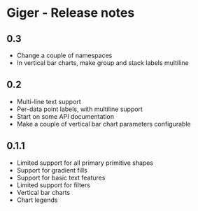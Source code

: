 # Giger - Release notes

## 0.3

- Change a couple of namespaces
- In vertical bar charts, make group and stack labels multiline


## 0.2

- Multi-line text support
- Per-data point labels, with multiline support
- Start on some API documentation
- Make a couple of vertical bar chart parameters configurable


## 0.1.1

- Limited support for all primary primitive shapes
- Support for gradient fills
- Support for basic text features
- Limited support for filters
- Vertical bar charts
- Chart legends


